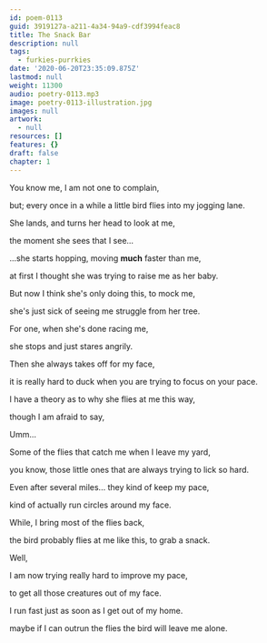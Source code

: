 ```yaml
---
id: poem-0113
guid: 3919127a-a211-4a34-94a9-cdf3994feac8
title: The Snack Bar
description: null
tags:
  - furkies-purrkies
date: '2020-06-20T23:35:09.875Z'
lastmod: null
weight: 11300
audio: poetry-0113.mp3
image: poetry-0113-illustration.jpg
images: null
artwork:
  - null
resources: []
features: {}
draft: false
chapter: 1
---
```


You know me, I am not one to complain,

but; every once in a while a little bird flies into my jogging lane.

She lands, and turns her head to look at me,

the moment she sees that I see...

...she starts hopping, moving **much** faster than me,

at first I thought she was trying to raise me as her baby.

But now I think she's only doing this, to mock me,

she's just sick of seeing me struggle from her tree.

For one, when she's done racing me,

she stops and just stares angrily.

Then she always takes off for my face,

it is really hard to duck when you are trying to focus on your pace.

I have a theory as to why she flies at me this way,

though I am afraid to say,

Umm...

Some of the flies that catch me when I leave my yard,

you know, those little ones that are always trying to lick so hard.

Even after several miles... they kind of keep my pace,

kind of actually run circles around my face.

While, I bring most of the flies back,

the bird probably flies at me like this, to grab a snack.

Well,

I am now trying really hard to improve my pace,

to get all those creatures out of my face.

I run fast just as soon as I get out of my home.

maybe if I can outrun the flies the bird will leave me alone.

